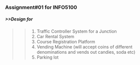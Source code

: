 ### Assignment#01 for INFO5100<br>
##### >>Design for<br>
>>1)  Traffic Controller System for a Junction<br>
>>2)  Car Rental System<br>
>>3)  Course Registration Platform<br>
>>4)  Vending Machine (will accept coins of different denominations and vends out candies, soda etc)<br>
>>5)  Parking lot
